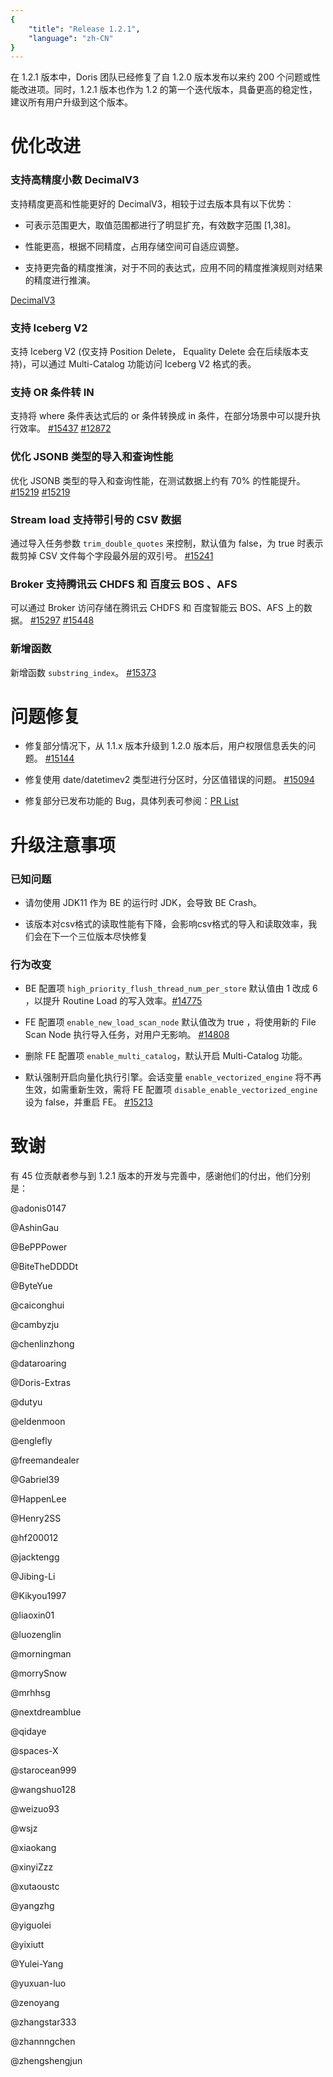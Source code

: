 ```yaml
---
{
    "title": "Release 1.2.1",
    "language": "zh-CN"
}
---
```


在 1.2.1 版本中，Doris 团队已经修复了自 1.2.0 版本发布以来约 200 个问题或性能改进项。同时，1.2.1 版本也作为 1.2 的第一个迭代版本，具备更高的稳定性，建议所有用户升级到这个版本。


# 优化改进

### 支持高精度小数 DecimalV3

支持精度更高和性能更好的 DecimalV3，相较于过去版本具有以下优势：

- 可表示范围更大，取值范围都进行了明显扩充，有效数字范围 [1,38]。

- 性能更高，根据不同精度，占用存储空间可自适应调整。

- 支持更完备的精度推演，对于不同的表达式，应用不同的精度推演规则对结果的精度进行推演。

[DecimalV3](https://doris.apache.org/zh-CN/docs/dev/sql-manual/sql-reference/Data-Types/DECIMALV3)

### 支持 Iceberg V2

支持 Iceberg V2 (仅支持 Position Delete， Equality Delete 会在后续版本支持)，可以通过 Multi-Catalog 功能访问 Iceberg V2 格式的表。


### 支持 OR 条件转 IN 

支持将 where 条件表达式后的 or 条件转换成 in 条件，在部分场景中可以提升执行效率。 [#15437](https://github.com/apache/doris/pull/15437) [#12872](https://github.com/apache/doris/pull/12872)


### 优化 JSONB 类型的导入和查询性能

优化 JSONB 类型的导入和查询性能，在测试数据上约有 70% 的性能提升。  [#15219](https://github.com/apache/doris/pull/15219)  [#15219](https://github.com/apache/doris/pull/15219)

### Stream load 支持带引号的 CSV 数据 

通过导入任务参数 `trim_double_quotes` 来控制，默认值为 false，为 true 时表示裁剪掉 CSV 文件每个字段最外层的双引号。  [#15241](https://github.com/apache/doris/pull/15241)

### Broker 支持腾讯云 CHDFS 和 百度云 BOS 、AFS 

可以通过 Broker 访问存储在腾讯云 CHDFS 和 百度智能云 BOS、AFS 上的数据。 [#15297](https://github.com/apache/doris/pull/15297) [#15448](https://github.com/apache/doris/pull/15448)

### 新增函数

新增函数 `substring_index`。 [#15373](https://github.com/apache/doris/pull/15373)



# 问题修复

- 修复部分情况下，从 1.1.x 版本升级到 1.2.0 版本后，用户权限信息丢失的问题。 [#15144](https://github.com/apache/doris/pull/15144)

- 修复使用 date/datetimev2 类型进行分区时，分区值错误的问题。 [#15094](https://github.com/apache/doris/pull/15094)

- 修复部分已发布功能的 Bug，具体列表可参阅：[PR List](https://github.com/apache/doris/pulls?q=is%3Apr+label%3Adev%2F1.2.1-merged+is%3Aclosed)


# 升级注意事项

### 已知问题

- 请勿使用 JDK11 作为 BE 的运行时 JDK，会导致 BE Crash。

- 该版本对csv格式的读取性能有下降，会影响csv格式的导入和读取效率，我们会在下一个三位版本尽快修复

### 行为改变

- BE 配置项 `high_priority_flush_thread_num_per_store` 默认值由 1 改成 6 ，以提升 Routine Load 的写入效率。[#14775](https://github.com/apache/doris/pull/14775)

- FE 配置项 `enable_new_load_scan_node` 默认值改为 true ，将使用新的 File Scan Node 执行导入任务，对用户无影响。 [#14808](https://github.com/apache/doris/pull/14808)

- 删除 FE 配置项 `enable_multi_catalog`，默认开启 Multi-Catalog 功能。

- 默认强制开启向量化执行引擎。会话变量 `enable_vectorized_engine` 将不再生效，如需重新生效，需将 FE 配置项 `disable_enable_vectorized_engine` 设为 false，并重启 FE。 [#15213](https://github.com/apache/doris/pull/15213)

# 致谢

有 45 位贡献者参与到 1.2.1 版本的开发与完善中，感谢他们的付出，他们分别是：

@adonis0147

@AshinGau

@BePPPower

@BiteTheDDDDt

@ByteYue

@caiconghui

@cambyzju

@chenlinzhong

@dataroaring

@Doris-Extras

@dutyu

@eldenmoon

@englefly

@freemandealer

@Gabriel39

@HappenLee

@Henry2SS

@hf200012

@jacktengg

@Jibing-Li

@Kikyou1997

@liaoxin01

@luozenglin

@morningman

@morrySnow

@mrhhsg

@nextdreamblue

@qidaye

@spaces-X

@starocean999

@wangshuo128

@weizuo93

@wsjz

@xiaokang

@xinyiZzz

@xutaoustc

@yangzhg

@yiguolei

@yixiutt

@Yulei-Yang

@yuxuan-luo

@zenoyang

@zhangstar333

@zhannngchen

@zhengshengjun


